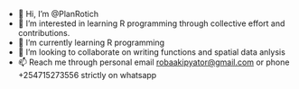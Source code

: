 - 👋 Hi, I’m @PlanRotich
- 👀 I’m interested in learning R programming through collective effort and contributions.
- 🌱 I’m currently learning R programming
- 💞️ I’m looking to collaborate on writing functions and spatial data anlysis
- 📫 Reach me through personal email robaakipyator@gmail.com or phone +254715273556 strictly on whatsapp
